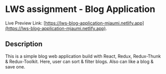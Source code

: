 # LWS assignment - Blog Application

Live Preview Link: [https://lws-blog-application-mjaumi.netlify.app](https://lws-blog-application-mjaumi.netlify.app).

## Description

This is a simple blog web application build with React, Redux, Redux-Thunk & Redux-Toolkit. Here, user can sort & filter blogs. Also can like a blog & save one.

